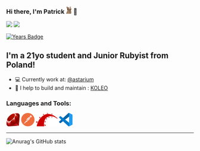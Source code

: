 ### Hi there, I'm Patrick <img src="assets/catcam.gif" height="20"> 👋 

[![](https://img.shields.io/badge/-linkedin-0073B1?style=for-the-badge&logo=linkedin)](https://www.linkedin.com/in/patrogala/) 
[![](https://img.shields.io/badge/-resume-332B40?style=for-the-badge)](https://resume.io/r/95RV5gEVG)

[![Years Badge](https://badges.pufler.dev/years/PatRogala)](https://badges.pufler.dev)

## I'm a 21yo student and Junior Rubyist from Poland!

- 💻 Currently work at: [@astarium](#)
- 🚂 I help to build and maintain : [KOLEO](https://koleo.pl/)

### Languages and Tools:


<img src="assets/ruby.png" alt="ruby" height="36"/>
<img src="assets/postman.png" alt="postman" height="36"/>
<img src="assets/rubyonrails.png" alt="rails" height="36"/>
<img src="assets/visualstudiocode.png" alt="vsc" height="36"/>

---

![Anurag's GitHub stats](https://github-readme-stats.vercel.app/api?username=PatRogala&show_icons=true&theme=slateorange)
